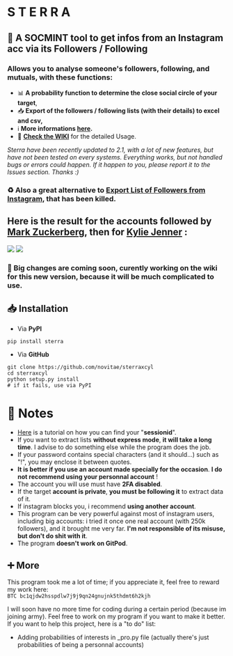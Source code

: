 # S T E R R A
## 🔭 A SOCMINT tool to get infos from an Instagram acc via its Followers / Following
### Allows you to analyse someone's followers, following, and mutuals, with these functions:
- 📊 __A probability function to determine the close social circle of your target__,
- 📥 __Export of the followers / following lists (with their details) to excel and csv,__
- ℹ️ __More informations [here](https://github.com/novitae/sterraxcyl/blob/main/README.md#-notes).__  
- 💱 [__Check the WIKI__](https://github.com/novitae/sterraxcyl/wiki) for the detailed Usage.
  
_Sterra have been recently updated to 2.1, with a lot of new features, but have not been tested on every systems. Everything works, but not handled bugs or errors could happen. If it happen to you, please report it to the Issues section. Thanks :)_
### ♻️ Also a great alternative to [Export List of Followers from Instagram](https://chrome-stats.com/d/hcdbfckhdcpepllecbkaaojfgipnpbpb), that has been killed.  
## Here is the result for the accounts followed by [Mark Zuckerberg](https://www.instagram.com/zuck/), then for [Kylie Jenner](https://www.instagram.com/kyliejenner/) :
![](https://i.imgur.com/UYjVzLF.png)
![](https://i.imgur.com/XV6GKiz.png)
### 🦺 Big changes are coming soon, curently working on the wiki for this new version, because it will be much complicated to use.
## 📥 Installation
- Via __PyPI__  
```
pip install sterra
```  
  
- Via __GitHub__  
```
git clone https://github.com/novitae/sterraxcyl
cd sterraxcyl
python setup.py install
# if it fails, use via PyPI
```  

# 📌 Notes
- [Here](https://skylens.io/blog/how-to-find-your-instagram-session-id) is a tutorial on how you can find your "__sessionid__".
- If you want to extract lists __without express mode__, __it will take a long time__. I advise to do something else while the program does the job.
- If your password contains special characters (and it should...) such as "!", you may enclose it between quotes.
- __It is better if you use an account made specially for the occasion__. __I do not recommend using your personnal account__ !
- The account you will use must have __2FA disabled__.
- If the target __account is private__, __you must be following it__ to extract data of it.
- If instagram blocks you, i recommend __using another account__.
- This program can be very powerful against most of instagram users, including big accounts: i tried it once one real account (with 250k followers), and it brought me very far. __I'm not responsible of its misuse, but don't do shit with it__.
- The program __doesn't work on GitPod__.

## ➕ More
This program took me a lot of time; if you appreciate it, feel free to reward my work here:  
`BTC bc1qjdw2hsspdlw7j9j9qn24gnujnk5thdmt6h2kjh`  
  
I will soon have no more time for coding during a certain period (because im joining army). Feel free to work on my program if you want to make it better.  
If you want to help this project, here is a "to do" list:
- Adding probabilities of interests in \_pro.py file (actually there's just probabilities of being a personnal accounts)
